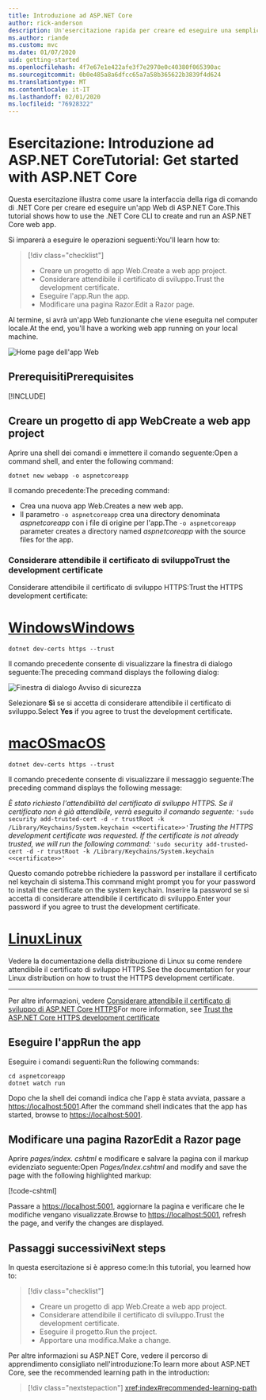 ```yaml
---
title: Introduzione ad ASP.NET Core
author: rick-anderson
description: Un'esercitazione rapida per creare ed eseguire una semplice app Hello World usando ASP.NET Core.
ms.author: riande
ms.custom: mvc
ms.date: 01/07/2020
uid: getting-started
ms.openlocfilehash: 4f7e67e1e422afe3f7e2970e0c40380f065390ac
ms.sourcegitcommit: 0b0e485a8a6dfcc65a7a58b365622b3839f4d624
ms.translationtype: MT
ms.contentlocale: it-IT
ms.lasthandoff: 02/01/2020
ms.locfileid: "76928322"
---
```

# <a name="tutorial-get-started-with-aspnet-core"></a><span data-ttu-id="adf74-103">Esercitazione: Introduzione ad ASP.NET Core</span><span class="sxs-lookup"><span data-stu-id="adf74-103">Tutorial: Get started with ASP.NET Core</span></span>

<span data-ttu-id="adf74-104">Questa esercitazione illustra come usare la interfaccia della riga di comando di .NET Core per creare ed eseguire un'app Web di ASP.NET Core.</span><span class="sxs-lookup"><span data-stu-id="adf74-104">This tutorial shows how to use the .NET Core CLI to create and run an ASP.NET Core web app.</span></span>

<span data-ttu-id="adf74-105">Si imparerà a eseguire le operazioni seguenti:</span><span class="sxs-lookup"><span data-stu-id="adf74-105">You'll learn how to:</span></span>

> [!div class="checklist"]
> * <span data-ttu-id="adf74-106">Creare un progetto di app Web.</span><span class="sxs-lookup"><span data-stu-id="adf74-106">Create a web app project.</span></span>
> * <span data-ttu-id="adf74-107">Considerare attendibile il certificato di sviluppo.</span><span class="sxs-lookup"><span data-stu-id="adf74-107">Trust the development certificate.</span></span>
> * <span data-ttu-id="adf74-108">Eseguire l'app.</span><span class="sxs-lookup"><span data-stu-id="adf74-108">Run the app.</span></span>
> * <span data-ttu-id="adf74-109">Modificare una pagina Razor.</span><span class="sxs-lookup"><span data-stu-id="adf74-109">Edit a Razor page.</span></span>

<span data-ttu-id="adf74-110">Al termine, si avrà un'app Web funzionante che viene eseguita nel computer locale.</span><span class="sxs-lookup"><span data-stu-id="adf74-110">At the end, you'll have a working web app running on your local machine.</span></span>

![Home page dell'app Web](_static/home-page.png)

## <a name="prerequisites"></a><span data-ttu-id="adf74-112">Prerequisiti</span><span class="sxs-lookup"><span data-stu-id="adf74-112">Prerequisites</span></span>

[!INCLUDE[](~/includes/3.1-SDK.md)]

## <a name="create-a-web-app-project"></a><span data-ttu-id="adf74-113">Creare un progetto di app Web</span><span class="sxs-lookup"><span data-stu-id="adf74-113">Create a web app project</span></span>

<span data-ttu-id="adf74-114">Aprire una shell dei comandi e immettere il comando seguente:</span><span class="sxs-lookup"><span data-stu-id="adf74-114">Open a command shell, and enter the following command:</span></span>

```dotnetcli
dotnet new webapp -o aspnetcoreapp
```

<span data-ttu-id="adf74-115">Il comando precedente:</span><span class="sxs-lookup"><span data-stu-id="adf74-115">The preceding command:</span></span>

* <span data-ttu-id="adf74-116">Crea una nuova app Web.</span><span class="sxs-lookup"><span data-stu-id="adf74-116">Creates a new web app.</span></span>  
* <span data-ttu-id="adf74-117">Il parametro `-o aspnetcoreapp` crea una directory denominata *aspnetcoreapp* con i file di origine per l'app.</span><span class="sxs-lookup"><span data-stu-id="adf74-117">The `-o aspnetcoreapp` parameter creates a directory named *aspnetcoreapp* with the source files for the app.</span></span>

### <a name="trust-the-development-certificate"></a><span data-ttu-id="adf74-118">Considerare attendibile il certificato di sviluppo</span><span class="sxs-lookup"><span data-stu-id="adf74-118">Trust the development certificate</span></span>

<span data-ttu-id="adf74-119">Considerare attendibile il certificato di sviluppo HTTPS:</span><span class="sxs-lookup"><span data-stu-id="adf74-119">Trust the HTTPS development certificate:</span></span>

# <a name="windowstabwindows"></a>[<span data-ttu-id="adf74-120">Windows</span><span class="sxs-lookup"><span data-stu-id="adf74-120">Windows</span></span>](#tab/windows)

```dotnetcli
dotnet dev-certs https --trust
```

<span data-ttu-id="adf74-121">Il comando precedente consente di visualizzare la finestra di dialogo seguente:</span><span class="sxs-lookup"><span data-stu-id="adf74-121">The preceding command displays the following dialog:</span></span>

![Finestra di dialogo Avviso di sicurezza](~/getting-started/_static/cert.png)

<span data-ttu-id="adf74-123">Selezionare **Sì** se si accetta di considerare attendibile il certificato di sviluppo.</span><span class="sxs-lookup"><span data-stu-id="adf74-123">Select **Yes** if you agree to trust the development certificate.</span></span>

# <a name="macostabmacos"></a>[<span data-ttu-id="adf74-124">macOS</span><span class="sxs-lookup"><span data-stu-id="adf74-124">macOS</span></span>](#tab/macos)

```dotnetcli
dotnet dev-certs https --trust
```

<span data-ttu-id="adf74-125">Il comando precedente consente di visualizzare il messaggio seguente:</span><span class="sxs-lookup"><span data-stu-id="adf74-125">The preceding command displays the following message:</span></span>

<span data-ttu-id="adf74-126">*È stato richiesto l'attendibilità del certificato di sviluppo HTTPS. Se il certificato non è già attendibile, verrà eseguito il comando seguente:* `'sudo security add-trusted-cert -d -r trustRoot -k /Library/Keychains/System.keychain <<certificate>>'`</span><span class="sxs-lookup"><span data-stu-id="adf74-126">*Trusting the HTTPS development certificate was requested. If the certificate is not already trusted, we will run the following command:* `'sudo security add-trusted-cert -d -r trustRoot -k /Library/Keychains/System.keychain <<certificate>>'`</span></span>

<span data-ttu-id="adf74-127">Questo comando potrebbe richiedere la password per installare il certificato nel keychain di sistema.</span><span class="sxs-lookup"><span data-stu-id="adf74-127">This command might prompt you for your password to install the certificate on the system keychain.</span></span> <span data-ttu-id="adf74-128">Inserire la password se si accetta di considerare attendibile il certificato di sviluppo.</span><span class="sxs-lookup"><span data-stu-id="adf74-128">Enter your password if you agree to trust the development certificate.</span></span>

# <a name="linuxtablinux"></a>[<span data-ttu-id="adf74-129">Linux</span><span class="sxs-lookup"><span data-stu-id="adf74-129">Linux</span></span>](#tab/linux)

<span data-ttu-id="adf74-130">Vedere la documentazione della distribuzione di Linux su come rendere attendibile il certificato di sviluppo HTTPS.</span><span class="sxs-lookup"><span data-stu-id="adf74-130">See the documentation for your Linux distribution on how to trust the HTTPS development certificate.</span></span>

---

<span data-ttu-id="adf74-131">Per altre informazioni, vedere [Considerare attendibile il certificato di sviluppo di ASP.NET Core HTTPS](xref:security/enforcing-ssl#trust-the-aspnet-core-https-development-certificate-on-windows-and-macos)</span><span class="sxs-lookup"><span data-stu-id="adf74-131">For more information, see [Trust the ASP.NET Core HTTPS development certificate](xref:security/enforcing-ssl#trust-the-aspnet-core-https-development-certificate-on-windows-and-macos)</span></span>

## <a name="run-the-app"></a><span data-ttu-id="adf74-132">Eseguire l'app</span><span class="sxs-lookup"><span data-stu-id="adf74-132">Run the app</span></span>

<span data-ttu-id="adf74-133">Eseguire i comandi seguenti:</span><span class="sxs-lookup"><span data-stu-id="adf74-133">Run the following commands:</span></span>

```dotnetcli
cd aspnetcoreapp
dotnet watch run
```

<span data-ttu-id="adf74-134">Dopo che la shell dei comandi indica che l'app è stata avviata, passare a [https://localhost:5001](https://localhost:5001).</span><span class="sxs-lookup"><span data-stu-id="adf74-134">After the command shell indicates that the app has started, browse to [https://localhost:5001](https://localhost:5001).</span></span>

## <a name="edit-a-razor-page"></a><span data-ttu-id="adf74-135">Modificare una pagina Razor</span><span class="sxs-lookup"><span data-stu-id="adf74-135">Edit a Razor page</span></span>

<span data-ttu-id="adf74-136">Aprire *pages/index. cshtml* e modificare e salvare la pagina con il markup evidenziato seguente:</span><span class="sxs-lookup"><span data-stu-id="adf74-136">Open *Pages/Index.cshtml* and modify and save the page with the following highlighted markup:</span></span>

[!code-cshtml[](sample/index.cshtml?highlight=9)]

<span data-ttu-id="adf74-137">Passare a [https://localhost:5001](https://localhost:5001), aggiornare la pagina e verificare che le modifiche vengano visualizzate.</span><span class="sxs-lookup"><span data-stu-id="adf74-137">Browse to [https://localhost:5001](https://localhost:5001), refresh the page, and verify the changes are displayed.</span></span>

## <a name="next-steps"></a><span data-ttu-id="adf74-138">Passaggi successivi</span><span class="sxs-lookup"><span data-stu-id="adf74-138">Next steps</span></span>

<span data-ttu-id="adf74-139">In questa esercitazione si è appreso come:</span><span class="sxs-lookup"><span data-stu-id="adf74-139">In this tutorial, you learned how to:</span></span>

> [!div class="checklist"]
> * <span data-ttu-id="adf74-140">Creare un progetto di app Web.</span><span class="sxs-lookup"><span data-stu-id="adf74-140">Create a web app project.</span></span>
> * <span data-ttu-id="adf74-141">Considerare attendibile il certificato di sviluppo.</span><span class="sxs-lookup"><span data-stu-id="adf74-141">Trust the development certificate.</span></span>
> * <span data-ttu-id="adf74-142">Eseguire il progetto.</span><span class="sxs-lookup"><span data-stu-id="adf74-142">Run the project.</span></span>
> * <span data-ttu-id="adf74-143">Apportare una modifica.</span><span class="sxs-lookup"><span data-stu-id="adf74-143">Make a change.</span></span>

<span data-ttu-id="adf74-144">Per altre informazioni su ASP.NET Core, vedere il percorso di apprendimento consigliato nell'introduzione:</span><span class="sxs-lookup"><span data-stu-id="adf74-144">To learn more about ASP.NET Core, see the recommended learning path in the introduction:</span></span>

> [!div class="nextstepaction"]
> <xref:index#recommended-learning-path>
